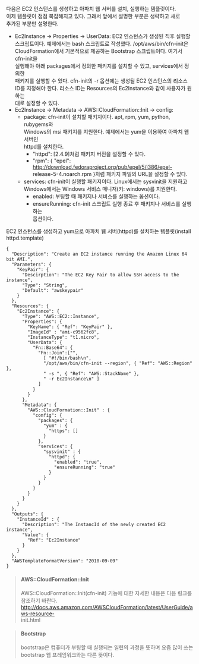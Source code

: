 다음은 EC2 인스턴스를 생성하고 아파치 웹 서버를 설치, 실행하는 템플릿이다.   
이제 템플릿이 점점 복잡해지고 있다. 그래서 앞에서 설명한 부분은 생략하고 새로  
추가된 부분만 설명한다.   
  
- Ec2Instance -> Properties -> UserData: EC2 인스턴스가 생성된 직후 실행할   
스크립트이다. 예제에서는 bash 스크립트로 작성했다. /opt/aws/bin/cfn-init은   
CloudFormation에서 기본적으로 제공하는 Bootstrap 스크립트이다. 여기서 cfn-init을   
실행해야 아래 packages에서 정의한 패키지를 설치할 수 있고, services에서 정의한   
패키지를 실행할 수 있다. cfn-init의 -r 옵션에는 생성될 EC2 인스턴스의 리소스   
ID를 지정해야 한다. 리소스 ID는 Resources의 Ec2Instance와 같이 사용자가 원하는   
대로 설정할 수 있다.   
- Ec2Instance -> Metadata -> AWS::CloudFormation::Init -> config:  
   - package: cfn-init이 설치할 패키지이다. apt, rpm, yum, python, rubygems와   
   Windows의 msi 패키지를 지원한다. 예제에서는 yum을 이용하여 아파치 웹 서버인  
   httpd를 설치한다.   
      - "httpd": [2.4.9]처럼 패키지 버전을 설정할 수 있다.   
      - "rpm": { "epel": http://download.fedoraproject.org/pub/epel/5/i386/epel-  
      release-5-4.noarch.rpm }처럼 패키지 파일의 URL을 설정할 수 있다.   
   - services: cfn-init이 실행할 패키지이다. Linux에서는 sysvinit을 지원하고   
   Windows에서는 Windows 서비스 매니저(키: windows)를 지원한다.   
      - enabled: 부팅할 때 패키지나 서비스를 실행하는 옵션이다.   
      - ensureRunning: cfn-init 스크립트 실행 종료 후 패키지나 서비스를 실행하는  
      옵션이다.   
         
EC2 인스턴스를 생성하고 yum으로 아파치 웹 서버(httpd)를 설치하는 템플릿(install  
httpd.template)     
```
{ 
  "Description": "Create an EC2 instance running the Amazon Linux 64 bit AMI.", 
  "Parameters": {
    "KeyPair": {
      "Descirption": "The EC2 Key Pair to allow SSH access to the instance",
      "Type": "String",
      "Default": "awskeypair"
    }
  },
  "Resources": {
    "Ec2Instance": {
      "Type": "AWS::EC2::Instance",
      "Properties": {
        "KeyName": { "Ref": "KeyPair" },
        "ImageId" : "ami-c9562fc8",
        "InstanceType": "t1.micro",
        "UserData": {
          "Fn::Base64": {
            "Fn::Join":["",
              [ "#!/bin/bash\n",
              "/opt/aws/bin/cfn-init --region", { "Ref": "AWS::Region" },
              " -s ", { "Ref": "AWS::StackName" },
              " -r Ec2Instance\n" ]
            ]
          }
        }
      },
      "Metadata": {
        "AWS::CloudFormation::Init" : {
          "config": {
            "packages": {
              "yum" : {
                "https": []
              }
            },
            "services": {
              "sysvinit" : {
                "httpd": {
                  "enabled": "true",
                  "ensureRunning": "true"
                }
              }
            }
          }
        }
      }
    }
  },
  "Outputs": {
    "InstanceId" : {
      "Description": "The InstancId of the newly created EC2 instance",
      "Value": {
        "Ref": "Ec2Instance"
      }
    }
  },
  "AWSTemplateFormatVersion": "2010-09-09"
}
```

> #### AWS::CloudFormation::Init   
> AWS::CloudFormation::Init(cfn-init) 기능에 대한 자세한 내용은 다음 링크를   
> 참조하기 바란다.   
> http://docs.aws.amazon.com/AWSCloudFormation/latest/UserGuide/aws-resource-  
> init.html

> #### Bootstrap  
> bootstrap은 컴퓨터가 부팅할 때 실행되는 일련의 과정을 뜻하며 요즘 많이 쓰는  
> bootstrap 웹 프레임워크와는 다른 뜻이다.  



















